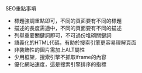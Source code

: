 SEO重點事項
- 標題強調重點即可，不同的頁面要有不同的標題
- 描述的長度需適中，不同的頁面要有不同的描述
- 列舉重要關鍵詞即可，不可過份堆砌關鍵詞
- 語義化的HTML代碼，有助於搜索引擎更容易理解頁面
- 非裝飾性的圖片需加上ALT屬性
- 少用框架，搜索引擎不抓取iframe的內容
- 優化網站速度，這是搜索引擎排序的指標